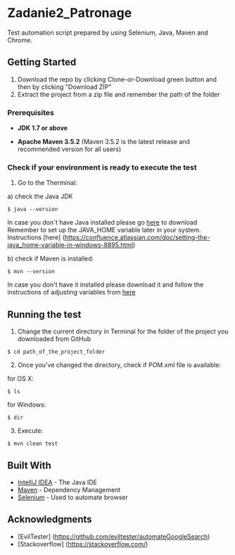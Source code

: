 # Zadanie2_Patronage

Test automation script prepared by using Selenium, Java, Maven and Chrome.


## Getting Started

  1. Download the repo by clicking Clone-or-Download green button and then by clicking "Download ZIP"
  2. Extract the project from a zip file and remember the path of the folder

### Prerequisites

* **JDK 1.7 or above**

* **Apache Maven 3.5.2** (Maven 3.5.2 is the latest release and recommended version for all users)


### Check if your environment is ready to execute the test

1. Go to the Therminal:
  
  a) check the Java JDK

```
$ java --version
```


In case you don´t have Java installed please go [here](http://www.oracle.com/technetwork/java/javase/downloads/index.html) to download
Remember to set up the JAVA_HOME variable later in your system. Instructions [here] (https://confluence.atlassian.com/doc/setting-the-java_home-variable-in-windows-8895.html)

  b) check if Maven is installed:

```
$ mvn --version
```
In case you don't have it installed please download it and follow the instructions of adjusting variables from [here](https://maven.apache.org/download.cgi?Preferred=ftp%3A%2F%2Fmirror.reverse.net%2Fpub%2Fapache%2F)


## Running the test

1. Change the current directory in Terminal for the folder of the project you downloaded from GitHub

```
$ cd path_of_the_project_folder
```

2. Once you've changed the directory, check if POM.xml file is available:

for OS X:
```
$ ls
```
for Windows:
```
$ dir
```

3. Execute:
```
$ mvn clean test
```
## Built With

* [IntelliJ IDEA](https://www.jetbrains.com/idea/) - The Java IDE
* [Maven](https://maven.apache.org/) - Dependency Management
* [Selenium](http://www.seleniumhq.org/) - Used to automate browser


## Acknowledgments

* [EvilTester] (https://github.com/eviltester/automateGoogleSearch)
* [Stackoverflow] (https://stackoverflow.com/)
